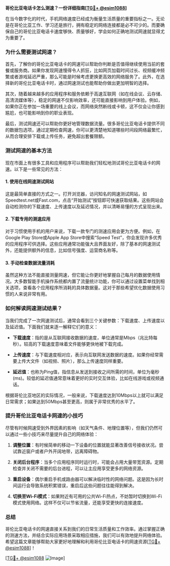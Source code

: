 **哥伦比亚电话卡怎么测速？一份详细指南[[TG💪+ @esim1088](https://t.me/s/esim1088)]**

在当今数字化的时代，手机网络速度已经成为衡量生活质量的重要指标之一。无论是在哥伦比亚工作、学习还是旅行，拥有稳定的网络连接都是必不可少的。而要确保自己的哥伦比亚电话卡速度够快、质量够好，学会如何正确地测试网速就显得尤为重要了。

### 为什么需要测试网速？

首先，了解你的哥伦比亚电话卡的网速可以帮助你判断是否值得继续使用当前的套餐或服务商。如果你发现网速慢得令人抓狂，比如网页加载时间过长、视频缓冲频繁或者游戏延迟严重，那么可能是时候考虑更换更高效的网络服务了。此外，在选择新的哥伦比亚电话卡时，通过网速测试也能帮助你做出更加明智的选择。

其次，随着越来越多的应用程序和服务依赖于高速互联网（如在线会议、云存储、高清流媒体等），稳定的网速不仅影响效率，还可能直接影响到用户体验。例如，如果你正在参加一场重要的线上会议，而网络突然断线或卡顿，这不仅会让你感到尴尬，也可能影响到你的职业表现。

最后，测试网速还可以帮助你更好地管理数据流量。很多哥伦比亚电话卡提供不同的数据包选项，通过定期检查网速，你可以更清楚地知道哪些时间段网络最繁忙，从而合理安排下载或上传任务，避免超出套餐限额。

### 测试网速的基本方法

现在市面上有很多工具和应用程序可以帮助我们轻松地测试哥伦比亚电话卡的网速。以下是一些常见的方法：

#### 1. 使用在线网速测试网站

这是最简单直接的方式之一。打开浏览器，访问知名的网速测试网站，如Speedtest.net或Fast.com，点击“开始测试”按钮即可快速获取结果。这些网站会自动检测你的下载速度、上传速度以及延迟情况，并以清晰易懂的方式呈现出来。

#### 2. 下载专用的测速应用

对于习惯使用手机的用户来说，下载一款专门的测速应用会更为方便。例如，在Google Play Store或Apple App Store中搜索“Speed Test”，你会发现许多优秀的应用程序可供选择。这些应用通常功能强大且界面友好，除了基本的网速测试外，还能提供额外的信息，比如信号强度、运营商名称等。

#### 3. 手动检查数据流量消耗

虽然这种方法不能直接测量网速，但它能让你更好地掌握自己每月的数据使用情况。大多数智能手机操作系统都内置了流量统计功能，你可以通过设置菜单找到相关选项，查看各个应用程序所消耗的具体数据量。这对于那些希望优化数据使用习惯的人来说非常有用。

### 如何解读网速测试结果？

当我们完成了一次网速测试后，通常会看到三个关键参数：下载速度、上传速度以及延迟值。下面我们就来逐一解释它们的意义：

- **下载速度**：指的是从互联网接收数据的速度，单位通常是Mbps（兆比特每秒）。较高的下载速度意味着文件能够更快地被下载完成。
  
- **上传速度**：与下载速度相对应，表示向互联网发送数据的速度。如果你经常需要上传大文件（如视频、照片），那么上传速度同样重要。

- **延迟值**：也称为Ping值，指信息从发送到接收之间所需的时间，单位为毫秒(ms)。较低的延迟值通常意味着更好的实时交互体验，比如在线游戏或视频通话。

根据哥伦比亚地区的实际情况，一般来说，下载速度达到10Mbps以上就可以满足日常需求；如果达到50Mbps甚至更高，则属于非常优秀的水平了。

### 提升哥伦比亚电话卡网速的小技巧

尽管有时候网速受到外界因素的影响（如天气条件、地理位置等），但我们仍然可以通过一些小技巧来尽量提升自己的网络体验：

1. **调整位置**：有时候简单的移动一下设备的位置就能显著改善信号接收状况。尝试靠近窗户或者户外开阔地带，远离障碍物。

2. **关闭后台程序**：当多个应用程序同时运行时，可能会占用大量带宽资源。定期检查并关闭不需要的后台进程，可以让主应用享受更多的网络资源。

3. **重启设备**：偶尔重启手机或路由器可以解决临时性的网络问题。这是因为长时间运行会导致系统积累错误，重启后这些问题往往能得到解决。

4. **切换至Wi-Fi模式**：如果附近有可用的公共Wi-Fi热点，不妨暂时切换到Wi-Fi模式使用网络。这样不仅可以节省流量，还能享受更快的连接速度。

### 总结

哥伦比亚电话卡的网速直接关系到我们的日常生活质量和工作效率。通过掌握正确的测速方法，并结合实际应用场景采取相应措施，我们可以有效地提升网络体验。希望这篇文章能够帮助大家更好地理解和利用哥伦比亚电话卡的网速资源[[TG💪+ @esim1088](https://t.me/s/esim1088)]！

[[TG💪+ @esim1088](https://t.me/s/esim1088) ![Image](https://i.postimg.cc/4NQfJmqS/Snipaste-2025-05-13-00-14-12.png)]